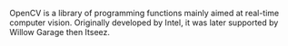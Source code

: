 OpenCV is a library of programming functions mainly aimed at real-time computer vision. 
Originally developed by Intel, it was later supported by Willow Garage then Itseez.
